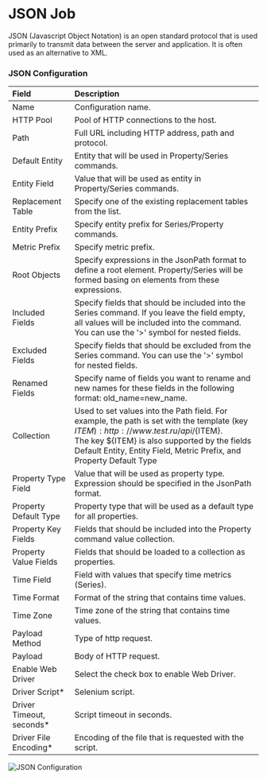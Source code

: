 # JSON Job
JSON (Javascript Object Notation) is an open standard protocol that is used primarily to transmit data between the server and application. It is often used as an alternative to XML.

### JSON Configuration


| Field       | Description           |
|:------------- |:-------------|
| Name  | Configuration name. |
| HTTP Pool | Pool of HTTP connections to the host.  |
| Path | Full URL including HTTP address, path and protocol. |
| Default Entity |  Entity that will be used in Property/Series commands.   |
| Entity Field    |  Value that will be used as entity in Property/Series commands. | 
| Replacement Table |   Specify one of the existing replacement tables from the list.   |
| Entity Prefix |  Specify entity prefix for Series/Property commands.    |
| Metric Prefix |  Specify metric prefix.    |
| Root Objects |  Specify expressions in the JsonPath format to define a root element. Property/Series will be formed basing on elements from these expressions. |
| Included Fields |Specify fields that should be included into the Series command. If you leave the field empty, all values will be included into the command. You can use the '>' symbol for nested fields.|
| Excluded Fields | Specify fields that should be excluded from the Series command. You can use the '>' symbol for nested fields. |
| Renamed Fields | Specify name of fields you want to rename and new names for these fields in the following format: old_name=new_name. |
| Collection | Used to set values into the Path field. For example, the path is set with the template (key ${ITEM}): http://www.test.ru/api/${ITEM}. <br> The key ${ITEM} is also supported by the fields Default Entity, Entity Field, Metric Prefix, and Property Default Type   |
| Property Type Field |  Value that will be used as property type. Expression should be specified in the JsonPath format.    |
| Property Default Type | Property type that will be used as a default type for all properties. |
| Property Key Fields |  Fields that should be included into the Property command value collection.   |
| Property Value Fields |  Fields that should be loaded to a collection as properties.    |
| Time Field |  Field with values that specify time metrics (Series).    |
| Time Format | Format of the string that contains time values. |
| Time Zone |  Time zone of the string that contains time values.  |
| Payload Method | Type of http request.     |
| Payload |  Body of HTTP request. |
| Enable Web Driver |  Select the check box to enable Web Driver.  |
| Driver Script* | Selenium script. |
| Driver Timeout, seconds* |  Script timeout in seconds. |
| Driver File Encoding* |  Encoding of the file that is requested with the script.    |


![JSON Configuration](https://axibase.com/wp-content/uploads/2015/08/json_job.png)

